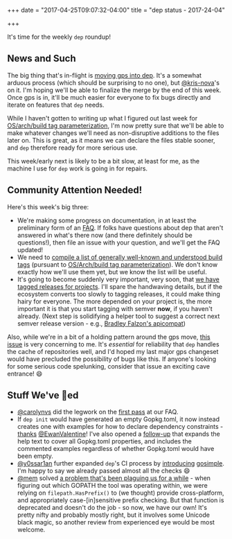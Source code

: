 +++
date = "2017-04-25T09:07:32-04:00"
title = "dep status - 2017-24-04"

+++

It's time for the weekly `dep` roundup!

## News and Such

The big thing that's in-flight is [moving gps into dep](https://github.com/golang/dep/pull/453). It's a somewhat arduous process (which should be surprising to no one), but [@kris-nova](https://github.com/kris-nova)'s on it. I'm hoping we'll be able to finalize the merge by the end of this week. Once gps is in, it'll be much easier for everyone to fix bugs directly and iterate on features that `dep` needs.

While I haven't gotten to writing up what I figured out last week for [OS/arch/build tag parameterization](https://github.com/golang/dep/issues/291), I'm now pretty sure that we'll be able to make whatever changes we'll need as non-disruptive additions to the files later on. This is great, as it means we can declare the files stable sooner, and `dep` therefore ready for more serious use.

This week/early next is likely to be a bit slow, at least for me, as the machine I use for `dep` work is going in for repairs.

## Community Attention Needed!

Here's this week's big three:

* We're making some progress on documentation, in at least the preliminary form of an [FAQ](https://github.com/golang/dep/blob/master/FAQ.md). If folks have questions about dep that aren't answered in what's there now (and there definitely should be questions!), then file an issue with your question, and we'll get the FAQ updated!
* We need to [compile a list of generally well-known and understood build tags](https://github.com/golang/dep/issues/463) (pursuant to [OS/Arch/build tag parameterization](https://github.com/golang/dep/issues/277)). We don't know exactly how we'll use them yet, but we know the list will be useful.
* It's going to become suddenly very important, very soon, that [we have tagged releases for projects](https://dave.cheney.net/2016/06/24/gophers-please-tag-your-releases). I'll spare the handwaving details, but if the ecosystem converts too slowly to tagging releases, it could make thing hairy for everyone. The more depended on your project is, the more important it is that you start tagging with semver **now**, if you haven't already. (Next step is solidifying a helper tool to suggest a correct next semver release version - e.g., [Bradley Falzon's apicompat](https://github.com/bradleyfalzon/apicompat))


Also, while we're in a bit of a holding pattern around the gps move, [this issue](https://github.com/golang/dep/issues/409) is very concerning to me. It's _essential_ for reliability that `dep` handles the cache of repositories well, and I'd hoped my last major gps changeset would have precluded the possibility of bugs like this. If anyone's looking for some serious code spelunking, consider that issue an exciting cave entrance! 😄

## Stuff We've 🚢ed

* [@carolynvs](https://github.com/carolynvs) did the legwork on the [first pass](https://github.com/golang/dep/pull/401) at our FAQ.
* If `dep init` would have generated an empty Gopkg.toml, it now instead creates one with examples for how to declare dependency constraints - [thanks](https://github.com/golang/dep/pull/374) [@EwanValentine](https://github.com/EwanValentine)! I've also opened a [follow-up](https://github.com/golang/dep/pull/462) that expands the help text to cover all Gopkg.toml properties, and includes the commented examples regardless of whether Gopkg.toml would have been empty.
* [@y0ssar1an](https://github.com/y0ssar1an) further expanded `dep`'s CI process by [introducing](https://github.com/golang/dep/pull/457) [gosimple](https://github.com/dominikh/go-tools/tree/master/cmd/gosimple). I'm happy to say we already passed almost all the checks 😄
* [@mem](https://github.com/mem) solved [a problem that's been plaguing us for a while](https://github.com/golang/dep/issues/213) - when figuring out which GOPATH the tool was operating within, we were relying on `filepath.HasPrefix()` to (we thought) provide cross-platform, and appropriately case-[in]sensitive prefix checking. But that function is deprecated and doesn't do the job - so now, we have our own! It's pretty nifty and probably mostly right, but it involves some Unicode black magic, so another review from experienced eye would be most welcome.